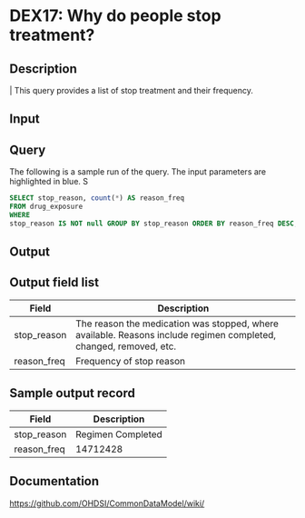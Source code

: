 <!---
Group:drug exposure
Name:DEX17 Why do people stop treatment?
Author:Patrick Ryan
CDM Version: 5.0
-->

# DEX17: Why do people stop treatment?

## Description
| This query provides a list of stop treatment and their frequency.

## Input <None>
## Query

The following is a sample run of the query. The input parameters are highlighted in  blue. S

```sql
SELECT stop_reason, count(*) AS reason_freq 
FROM drug_exposure 
WHERE 
stop_reason IS NOT null GROUP BY stop_reason ORDER BY reason_freq DESC;
```

## Output

## Output field list

|  Field |  Description |
| --- | --- | 
| stop_reason | The reason the medication was stopped, where available. Reasons include regimen completed, changed, removed, etc. |
| reason_freq |  Frequency of stop reason |


## Sample output record

|  Field |  Description |
| --- | --- | 
| stop_reason |  Regimen Completed |
| reason_freq |  14712428 |

## Documentation
https://github.com/OHDSI/CommonDataModel/wiki/
